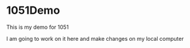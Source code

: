 # 1051Demo

This is my demo for 1051

I am going to work on it here and make changes on my local computer
